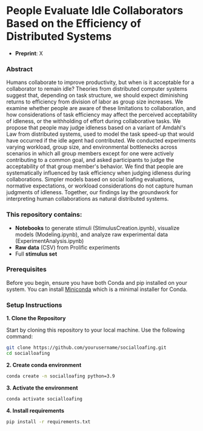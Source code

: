 # People Evaluate Idle Collaborators Based on the Efficiency of Distributed Systems

- **Preprint**: X

### Abstract
Humans collaborate to improve productivity, but when is it acceptable for a collaborator to remain idle? Theories from distributed computer systems suggest that, depending on task structure, we should expect diminishing returns to efficiency from division of labor as group size increases. We examine whether people are aware of these limitations to collaboration, and how considerations of task efficiency may affect the perceived acceptability of idleness, or the withholding of effort during collaborative tasks. We propose that people may judge idleness based on a variant of Amdahl's Law from distributed systems, used to model the task speed-up that would have occurred if the idle agent had contributed. We conducted experiments varying workload, group size, and environmental bottlenecks across scenarios in which all group members except for one were actively contributing to a common goal, and asked participants to judge the acceptability of that group member's behavior. We find that people are systematically influenced by task efficiency when judging idleness during collaborations. Simpler models based on social loafing evaluations, normative expectations, or workload considerations do not capture human judgments of idleness. Together, our findings lay the groundwork for interpreting human collaborations as natural distributed systems. 

### This repository contains:
- **Notebooks** to generate stimuli (StimulusCreation.ipynb), visualize models (Modeling.ipynb), and analyze raw experimental data (ExperimentAnalysis.ipynb)
- **Raw data** (CSV) from Prolific experiments
- Full **stimulus set**

### Prerequisites

Before you begin, ensure you have both Conda and pip installed on your system. You can install [Miniconda](https://docs.conda.io/en/latest/miniconda.html) which is a minimal installer for Conda.

### Setup Instructions

**1. Clone the Repository**

Start by cloning this repository to your local machine. Use the following command:

```bash
git clone https://github.com/yourusername/socialloafing.git
cd socialloafing
```

**2. Create conda environment**

```bash
conda create -n socialloafing python=3.9
```

**3. Activate the environment**

```bash
conda activate socialloafing
```

**4. Install requirements**

```bash
pip install -r requirements.txt
```

